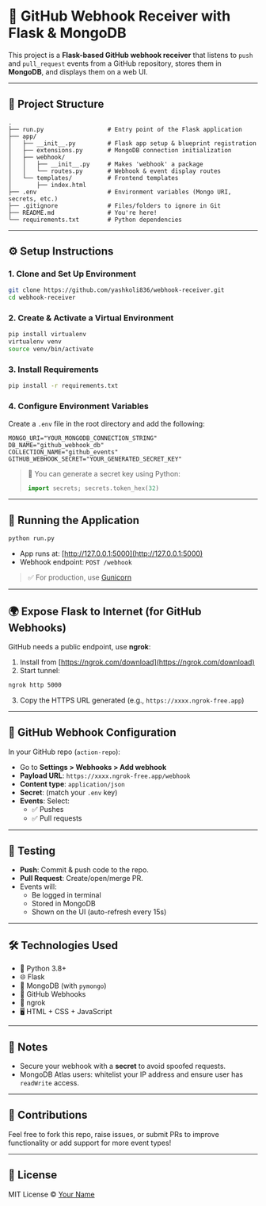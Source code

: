 # 🔗 GitHub Webhook Receiver with Flask & MongoDB

This project is a **Flask-based GitHub webhook receiver** that listens to `push` and `pull_request` events from a GitHub repository, stores them in **MongoDB**, and displays them on a web UI.

---

## 📁 Project Structure

```
.
├── run.py                  # Entry point of the Flask application
├── app/
│   ├── __init__.py         # Flask app setup & blueprint registration
│   ├── extensions.py       # MongoDB connection initialization
│   ├── webhook/
│   │   ├── __init__.py     # Makes 'webhook' a package
│   │   └── routes.py       # Webhook & event display routes
│   └── templates/          # Frontend templates
│       ├── index.html
├── .env                    # Environment variables (Mongo URI, secrets, etc.)
├── .gitignore              # Files/folders to ignore in Git
├── README.md               # You're here!
└── requirements.txt        # Python dependencies
```

---

## ⚙️ Setup Instructions

### 1. Clone and Set Up Environment

```bash
git clone https://github.com/yashkoli836/webhook-receiver.git
cd webhook-receiver
```

### 2. Create & Activate a Virtual Environment

```bash
pip install virtualenv
virtualenv venv
source venv/bin/activate
```

### 3. Install Requirements

```bash
pip install -r requirements.txt
```

### 4. Configure Environment Variables

Create a `.env` file in the root directory and add the following:

```env
MONGO_URI="YOUR_MONGODB_CONNECTION_STRING"
DB_NAME="github_webhook_db"
COLLECTION_NAME="github_events"
GITHUB_WEBHOOK_SECRET="YOUR_GENERATED_SECRET_KEY"
```

> 🔐 You can generate a secret key using Python:
> ```python
> import secrets; secrets.token_hex(32)
> ```

---

## 🚀 Running the Application

```bash
python run.py
```

- App runs at: [http://127.0.0.1:5000](http://127.0.0.1:5000)
- Webhook endpoint: `POST /webhook`

> ✅ For production, use [Gunicorn](https://gunicorn.org/)

---

## 🌍 Expose Flask to Internet (for GitHub Webhooks)

GitHub needs a public endpoint, use **ngrok**:

1. Install from [https://ngrok.com/download](https://ngrok.com/download)
2. Start tunnel:

```bash
ngrok http 5000
```

3. Copy the HTTPS URL generated (e.g., `https://xxxx.ngrok-free.app`)

---

## 🔧 GitHub Webhook Configuration

In your GitHub repo (`action-repo`):

- Go to **Settings > Webhooks > Add webhook**
- **Payload URL**: `https://xxxx.ngrok-free.app/webhook`
- **Content type**: `application/json`
- **Secret**: (match your `.env` key)
- **Events**: Select:
  - ✅ Pushes
  - ✅ Pull requests

---

## 🧪 Testing

- **Push**: Commit & push code to the repo.
- **Pull Request**: Create/open/merge PR.
- Events will:
  - Be logged in terminal
  - Stored in MongoDB
  - Shown on the UI (auto-refresh every 15s)

---

## 🛠️ Technologies Used

- 🐍 Python 3.8+
- 🌐 Flask
- 🍃 MongoDB (with `pymongo`)
- 📡 GitHub Webhooks
- 🧪 ngrok
- 🖥️ HTML + CSS + JavaScript

---

## 📌 Notes

- Secure your webhook with a **secret** to avoid spoofed requests.
- MongoDB Atlas users: whitelist your IP address and ensure user has `readWrite` access.

---

## 🤝 Contributions

Feel free to fork this repo, raise issues, or submit PRs to improve functionality or add support for more event types!

---

## 📝 License

MIT License © [Your Name](https://github.com/your-username)
